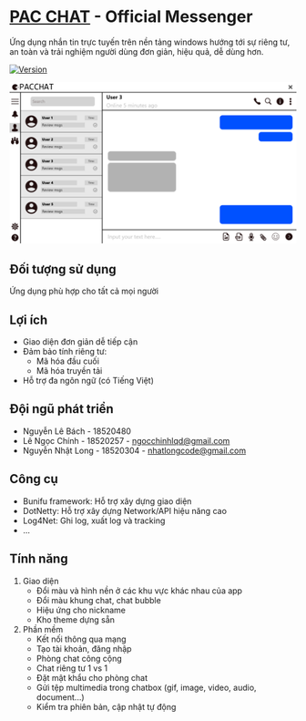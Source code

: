 # [PAC CHAT][pac_chat] - Official Messenger

Ứng dụng nhắn tin trực tuyến trên nền tảng windows hướng tới sự riêng tư, an toàn và trải nghiệm người dùng đơn giản, hiệu quả, dễ dùng hơn.

[![Version](https://d25lcipzij17d.cloudfront.net/badge.svg?id=gh&type=6&v=1.0.0&x2=0)][pac_chat]

![preview image](/assets/preview.png)

## Đối tượng sử dụng ##
Ứng dụng phù hợp cho tất cả mọi người

## Lợi ích ##
- Giao diện đơn giản dễ tiếp cận
- Đảm bảo tính riêng tư:
	- Mã hóa đầu cuối
	- Mã hóa truyền tải
- Hỗ trợ đa ngôn ngữ (có Tiếng Việt)


## Đội ngũ phát triển ##
- Nguyễn Lê Bách - 18520480
- Lê Ngọc Chính - 18520257 - ngocchinhlqd@gmail.com
- Nguyễn Nhật Long - 18520304 - nhatlongcode@gmail.com

## Công cụ ##
- Bunifu framework: Hỗ trợ xây dựng giao diện
- DotNetty: Hỗ trợ xây dựng Network/API hiệu năng cao
- Log4Net: Ghi log, xuất log và tracking
- ...

## Tính năng ##
1. Giao diện
	- Đổi màu và hình nền ở các khu vực khác nhau của app
	- Đổi màu khung chat, chat bubble
	- Hiệu ứng cho nickname
	- Kho theme dựng sẵn
2. Phần mềm
	- Kết nối thông qua mạng
	- Tạo tài khoản, đăng nhập
	- Phòng chat công cộng
	- Chat riêng tư 1 vs 1
	- Đặt mật khẩu cho phòng chat
	- Gửi tệp multimedia trong chatbox (gif, image, video, audio, document...)
	- Kiểm tra phiên bản, cập nhật tự động

[//]: # (LINKS)
[pac_chat]: https://github.com/uitchinhln/PacChat
[preview_image]: https://github.com/nhatlongcode/LearnGIT/blob/dev/assets/preview.png "Preview of PacChat"
[preview_image_url]: https://raw.githubusercontent.com/nhatlongcode/LearnGIT/master/assets/preview.png?raw=true
